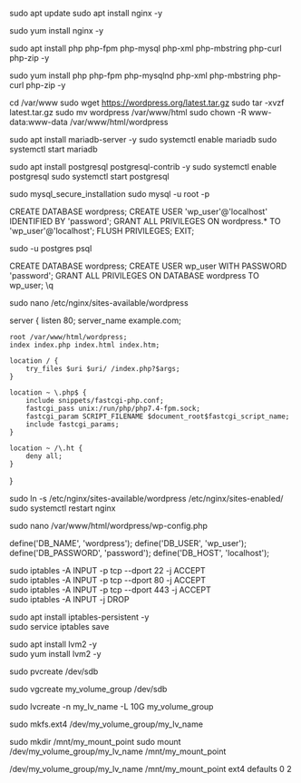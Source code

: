 sudo apt update
sudo apt install nginx -y

sudo yum install nginx -y

sudo apt install php php-fpm php-mysql php-xml php-mbstring php-curl php-zip -y

sudo yum install php php-fpm php-mysqlnd php-xml php-mbstring php-curl php-zip -y

cd /var/www
sudo wget https://wordpress.org/latest.tar.gz
sudo tar -xvzf latest.tar.gz
sudo mv wordpress /var/www/html
sudo chown -R www-data:www-data /var/www/html/wordpress

sudo apt install mariadb-server -y
sudo systemctl enable mariadb
sudo systemctl start mariadb

sudo apt install postgresql postgresql-contrib -y
sudo systemctl enable postgresql
sudo systemctl start postgresql

sudo mysql_secure_installation
sudo mysql -u root -p

CREATE DATABASE wordpress;
CREATE USER 'wp_user'@'localhost' IDENTIFIED BY 'password';
GRANT ALL PRIVILEGES ON wordpress.* TO 'wp_user'@'localhost';
FLUSH PRIVILEGES;
EXIT;

sudo -u postgres psql

CREATE DATABASE wordpress;
CREATE USER wp_user WITH PASSWORD 'password';
GRANT ALL PRIVILEGES ON DATABASE wordpress TO wp_user;
\q

sudo nano /etc/nginx/sites-available/wordpress

server {
    listen 80;
    server_name example.com;  

    root /var/www/html/wordpress;
    index index.php index.html index.htm;

    location / {
        try_files $uri $uri/ /index.php?$args;
    }

    location ~ \.php$ {
        include snippets/fastcgi-php.conf;
        fastcgi_pass unix:/run/php/php7.4-fpm.sock; 
        fastcgi_param SCRIPT_FILENAME $document_root$fastcgi_script_name;
        include fastcgi_params;
    }

    location ~ /\.ht {
        deny all;
    }
}

sudo ln -s /etc/nginx/sites-available/wordpress /etc/nginx/sites-enabled/
sudo systemctl restart nginx

sudo nano /var/www/html/wordpress/wp-config.php

define('DB_NAME', 'wordpress');
define('DB_USER', 'wp_user');
define('DB_PASSWORD', 'password');
define('DB_HOST', 'localhost');

sudo iptables -A INPUT -p tcp --dport 22 -j ACCEPT    
sudo iptables -A INPUT -p tcp --dport 80 -j ACCEPT    
sudo iptables -A INPUT -p tcp --dport 443 -j ACCEPT   
sudo iptables -A INPUT -j DROP

sudo apt install iptables-persistent -y  
sudo service iptables save  

sudo apt install lvm2 -y  
sudo yum install lvm2 -y 

sudo pvcreate /dev/sdb  

sudo vgcreate my_volume_group /dev/sdb

sudo lvcreate -n my_lv_name -L 10G my_volume_group

sudo mkfs.ext4 /dev/my_volume_group/my_lv_name

sudo mkdir /mnt/my_mount_point
sudo mount /dev/my_volume_group/my_lv_name /mnt/my_mount_point

/dev/my_volume_group/my_lv_name /mnt/my_mount_point ext4 defaults 0 2

